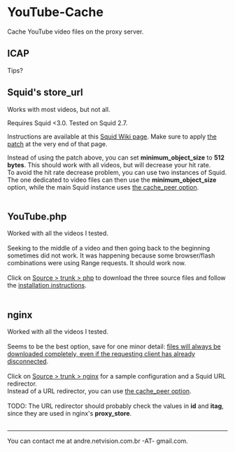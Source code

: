 # YouTube-Cache #

Cache YouTube video files on the proxy server.

## ICAP ##

Tips?

## Squid's store\_url ##

Works with most videos, but not all.

Requires Squid <3.0. Tested on Squid 2.7.

Instructions are available at this [Squid Wiki page](http://wiki.squid-cache.org/ConfigExamples/DynamicContent/YouTube?highlight=%28youtube%29).  Make sure to apply [the patch](http://youtube-cache.googlecode.com/files/patch-youtube) at the very end of that page.

Instead of using the patch above, you can set **minimum\_object\_size** to **512 bytes**.  This should work with all videos, but will decrease your hit rate.<br>
To avoid the hit rate decrease problem, you can use two instances of Squid.  The one dedicated to video files can then use the <b>minimum_object_size</b> option, while the main Squid instance uses <a href='http://code.google.com/p/youtube-cache/source/browse/trunk/squid/youtube_cache_peer.conf'>the cache_peer option</a>.<br>
<br>
<h2>YouTube.php</h2>

Worked with all the videos I tested.<br>
<br>
Seeking to the middle of a video and then going back to the beginning sometimes did not work.  It was happening because some browser/flash combinations were using Range requests.  It should work now.<br>
<br>
Click on <a href='http://code.google.com/p/youtube-cache/source/browse/trunk/php'>Source &gt; trunk &gt; php</a> to download the three source files and follow the <a href='Installation.md'>installation instructions</a>.<br>
<br>
<h2>nginx</h2>

Worked with all the videos I tested.<br>
<br>
Seems to be the best option, save for one minor detail: <a href='http://forum.nginx.org/read.php?2,171950'>files will always be downloaded completely, even if the requesting client has already disconnected</a>.<br>
<br>
Click on <a href='http://code.google.com/p/youtube-cache/source/browse/trunk/nginx'>Source &gt; trunk &gt; nginx</a> for a sample configuration and a Squid URL redirector.<br>
Instead of a URL redirector, you can use <a href='http://code.google.com/p/youtube-cache/source/browse/trunk/squid/youtube_cache_peer.conf'>the cache_peer option</a>.<br>
<br>
TODO: The URL redirector should probably check the values in <b>id</b> and <b>itag</b>, since they are used in nginx's <b>proxy_store</b>.<br>
<br>
<hr />

You can contact me at andre.netvision.com.br -AT- gmail.com.